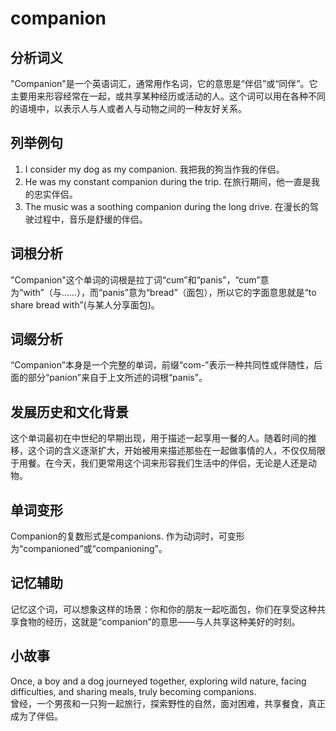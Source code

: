 # companion

## 分析词义

  

"Companion"是一个英语词汇，通常用作名词，它的意思是“伴侣”或“同伴”。它主要用来形容经常在一起，或共享某种经历或活动的人。这个词可以用在各种不同的语境中，以表示人与人或者人与动物之间的一种友好关系。

  

## 列举例句

  

1.  I consider my dog as my companion. 我把我的狗当作我的伴侣。
2.  He was my constant companion during the trip. 在旅行期间，他一直是我的忠实伴侣。
3.  The music was a soothing companion during the long drive. 在漫长的驾驶过程中，音乐是舒缓的伴侣。

  

## 词根分析

  

"Companion"这个单词的词根是拉丁词“cum”和“panis”，“cum”意为“with”（与……），而“panis”意为“bread”（面包），所以它的字面意思就是“to share bread with”(与某人分享面包)。

  

## 词缀分析

  

“Companion”本身是一个完整的单词，前缀“com-”表示一种共同性或伴随性，后面的部分“panion”来自于上文所述的词根“panis”。

  

## 发展历史和文化背景

  

这个单词最初在中世纪的早期出现，用于描述一起享用一餐的人。随着时间的推移，这个词的含义逐渐扩大，开始被用来描述那些在一起做事情的人，不仅仅局限于用餐。在今天，我们更常用这个词来形容我们生活中的伴侣，无论是人还是动物。

  

## 单词变形

  

Companion的复数形式是companions. 作为动词时，可变形为“companioned”或“companioning”。

  

## 记忆辅助

  

记忆这个词，可以想象这样的场景：你和你的朋友一起吃面包，你们在享受这种共享食物的经历，这就是“companion”的意思——与人共享这种美好的时刻。

  

## 小故事

  

Once, a boy and a dog journeyed together, exploring wild nature, facing difficulties, and sharing meals, truly becoming companions.  
曾经，一个男孩和一只狗一起旅行，探索野性的自然，面对困难，共享餐食，真正成为了伴侣。
